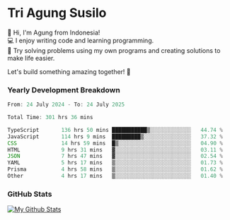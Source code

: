 # Tri Agung Susilo

👋 Hi, I'm Agung from Indonesia!<br>
💻 I enjoy writing code and learning programming.<br>
🧠 Try solving problems using my own programs and creating solutions to make life easier.

Let's build something amazing together! 🚀

### Yearly Development Breakdown

<!--START_SECTION:waka-->

```TypeScript JavaScript PHP
From: 24 July 2024 - To: 24 July 2025

Total Time: 301 hrs 36 mins

TypeScript       136 hrs 50 mins ███████████▒░░░░░░░░░░░░░   44.74 %
JavaScript       114 hrs 9 mins  █████████▒░░░░░░░░░░░░░░░   37.32 %
CSS              14 hrs 59 mins  █▒░░░░░░░░░░░░░░░░░░░░░░░   04.90 %
HTML             9 hrs 31 mins   ▓░░░░░░░░░░░░░░░░░░░░░░░░   03.11 %
JSON             7 hrs 47 mins   ▓░░░░░░░░░░░░░░░░░░░░░░░░   02.54 %
YAML             5 hrs 17 mins   ▒░░░░░░░░░░░░░░░░░░░░░░░░   01.73 %
Prisma           4 hrs 58 mins   ▒░░░░░░░░░░░░░░░░░░░░░░░░   01.62 %
Other            4 hrs 17 mins   ▒░░░░░░░░░░░░░░░░░░░░░░░░   01.40 %
```

<!--END_SECTION:waka-->

### GitHub Stats

[![My Github Stats](https://github-readme-stats.vercel.app/api?username=triagung128&show_icons=true&hide=contribs,issues&count_private=true&theme=tokyonight)](https://github.com/triagung128)

<!-- [![Top Langs](https://github-readme-stats.vercel.app/api/top-langs/?username=triagung128&layout=compact)](https://github.com/triagung128) -->
